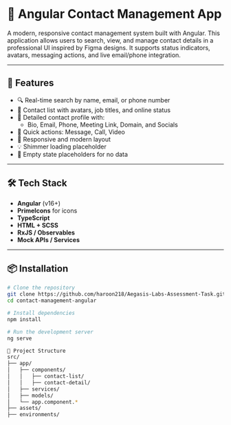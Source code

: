 # 📇 Angular Contact Management App

A modern, responsive contact management system built with Angular. This application allows users to search, view, and manage contact details in a professional UI inspired by Figma designs. It supports status indicators, avatars, messaging actions, and live email/phone integration.

---

## 🚀 Features

- 🔍 Real-time search by name, email, or phone number
- 🧑 Contact list with avatars, job titles, and online status
- 📄 Detailed contact profile with:
  - Bio, Email, Phone, Meeting Link, Domain, and Socials
- 💬 Quick actions: Message, Call, Video
- 📱 Responsive and modern layout
- 💡 Shimmer loading placeholder
- 🚫 Empty state placeholders for no data

---

## 🛠️ Tech Stack

- **Angular** (v16+)
- **PrimeIcons** for icons
- **TypeScript**
- **HTML + SCSS**
- **RxJS / Observables**
- **Mock APIs / Services**

---

## 📦 Installation

```bash
# Clone the repository
git clone https://github.com/haroon218/Aegasis-Labs-Assessment-Task.git
cd contact-management-angular

# Install dependencies
npm install

# Run the development server
ng serve

🔧 Project Structure
src/
├── app/
│   ├── components/
│   │   ├── contact-list/
│   │   ├── contact-detail/
│   ├── services/
│   ├── models/
│   └── app.component.*
├── assets/
├── environments/
